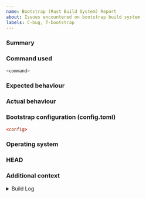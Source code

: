 ```yaml
---
name: Bootstrap (Rust Build System) Report
about: Issues encountered on bootstrap build system
labels: C-bug, T-bootstrap
---
```


<!--
Thank you for submitting a bootstrap report! Please provide detailed information to help us reproduce and diagnose the issue.
-->

### Summary

<!--
Provide a brief description of the problem you are experiencing.
-->

### Command used

```sh
<command>
```

### Expected behaviour

<!--
Describe what you expected to happen.
-->

### Actual behaviour

<!--
Describe what actually happened.
-->

### Bootstrap configuration (config.toml)
```toml
<config>
```

### Operating system

<!--
e.g., Ubuntu 22.04, macOS 12, Windows 10
-->

### HEAD

<!--
Output of `git rev-parse HEAD` command, or content of the `git-commit-hash` file if using a tarball source.
-->

### Additional context
<!--
Include any other relevant information (e.g., if you have custom patches or modifications on the project).
-->


<!--
Include the complete build log in the section below.
Enable backtrace and verbose mode if possible for more detailed information e.g., with `RUST_BACKTRACE=1 ./x build -v`.
-->
<details><summary>Build Log</summary>
<p>

```txt
<log>
```

</p>
</details>
